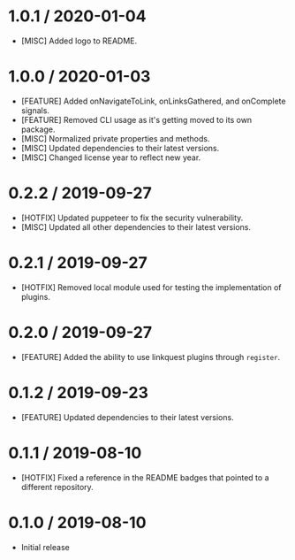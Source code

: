 1.0.1 / 2020-01-04
==================
* [MISC] Added logo to README.

1.0.0 / 2020-01-03
==================
* [FEATURE] Added onNavigateToLink, onLinksGathered, and onComplete signals.
* [FEATURE] Removed CLI usage as it's getting moved to its own package.
* [MISC] Normalized private properties and methods.
* [MISC] Updated dependencies to their latest versions.
* [MISC] Changed license year to reflect new year.

0.2.2 / 2019-09-27
==================
* [HOTFIX] Updated puppeteer to fix the security vulnerability.
* [MISC] Updated all other dependencies to their latest versions.

0.2.1 / 2019-09-27
==================
* [HOTFIX] Removed local module used for testing the implementation of plugins.

0.2.0 / 2019-09-27
==================
* [FEATURE] Added the ability to use linkquest plugins through `register`.

0.1.2 / 2019-09-23
==================
* [FEATURE] Updated dependencies to their latest versions.

0.1.1 / 2019-08-10
==================
* [HOTFIX] Fixed a reference in the README badges that pointed to a different repository.

0.1.0 / 2019-08-10
==================
* Initial release